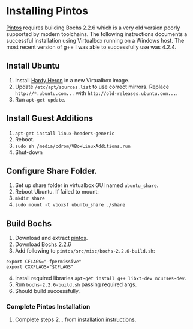 # Installing Pintos

[Pintos](https://web.stanford.edu/class/cs140/projects/pintos/pintos.html#SEC_Top) requires building Bochs 2.2.6 which is a very old version poorly supported by modern toolchains.  The following instructions documents a successful installation using Virtualbox running on a Windows host.  The most recent version of g++ I was able to successfully use was 4.2.4.

## Install Ubuntu
1. Install [Hardy Heron](http://old-releases.ubuntu.com/releases/8.04.0/) in a new Virtualbox image.
2. Update `/etc/apt/sources.list` to use correct mirrors.  Replace `http://*.ubuntu.com...` with `http://old-releases.ubuntu.com...`.
3. Run `apt-get update`.

## Install Guest Additions
1. `apt-get install linux-headers-generic`
2. Reboot.
3. `sudo sh /media/cdrom/VBoxLinuxAdditions.run`
4. Shut-down

## Configure Share Folder.
1. Set up share folder in virtualbox GUI named `ubuntu_share`.
2. Reboot Ubuntu.  If failed to mount:
3. `mkdir share`
4. `sudo mount -t vboxsf ubuntu_share ./share`

## Build Bochs
1. Download and extract [pintos](http://www.stanford.edu/class/cs140/projects/pintos/pintos.tar.gz).
2. Download [Bochs 2.2.6](https://sourceforge.net/projects/bochs/files/bochs/2.2.6/)
3. Add following to `pintos/src/misc/bochs-2.2.6-build.sh`:
```
export CFLAGS="-fpermissive"
export CXXFLAGS="$CFLAGS"
```
4. Install required libraries `apt-get install g++ libxt-dev ncurses-dev`.
4. Run `bochs-2.2.6-build.sh` passing required args.
5. Should build successfully.

### Complete Pintos Installation
1. Complete steps 2... from [installation instructions](https://web.stanford.edu/class/cs140/projects/pintos/pintos_12.html#SEC167).
